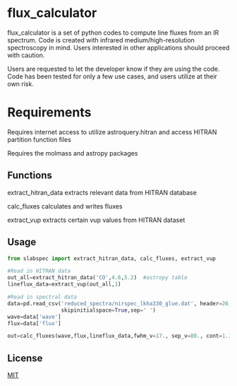 # flux_calculator
flux_calculator is a set of python codes to compute line fluxes from an IR spectrum.
Code is created with infrared medium/high-resolution spectroscopy in mind.  Users interested
in other applications should proceed with caution.

Users are requested to let the developer know if they are using the code.  Code has been
tested for only a few use cases, and users utilize at their own risk.

# Requirements
Requires internet access to utilize astroquery.hitran and access HITRAN partition function files

Requires the molmass and astropy packages

## Functions
extract_hitran_data extracts relevant data from HITRAN database

calc_fluxes calculates and writes fluxes

extract_vup extracts certain vup values from HITRAN dataset
## Usage

```python
from slabspec import extract_hitran_data, calc_fluxes, extract_vup

#Read in HITRAN data
out_all=extract_hitran_data('CO',4.6,5.2)  #astropy table
lineflux_data=extract_vup(out_all,1)

#Read in spectral data
data=pd.read_csv('reduced_spectra/nirspec_lkha330_glue.dat', header=26,names=['wave','flux'],
                 skipinitialspace=True,sep=' ')
wave=data['wave']
flux=data['flux']

out=calc_fluxes(wave,flux,lineflux_data,fwhm_v=17., sep_v=80., cont=1.12,vet_fits=False, plot=True, v_dop=15.)
```

## License
[MIT](https://choosealicense.com/licenses/mit/)

